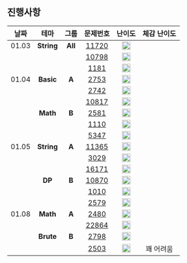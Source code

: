 ## 진행사항

| 날짜 |    테마   | 그룹 |        문제번호        |        난이도        | 체감 난이도 |
|:----:|:---:|:---:|:---:|:--:|:---:|
|01.03 |**String**|**All**|[11720](https://www.acmicpc.net/problem/11720)|<img height="20px" width="20px" src="https://static.solved.ac/tier_small/2.svg"/>||
|      |          |       |[10798](https://www.acmicpc.net/problem/10798)|<img height="20px" width="20px" src="https://static.solved.ac/tier_small/5.svg"/>||
|      |          |       |[1181](https://www.acmicpc.net/problem/1181)|<img height="20px" width="20px" src="https://static.solved.ac/tier_small/6.svg"/>||
|01.04 |**Basic** |**A**|[2753](https://www.acmicpc.net/problem/2753)|<img height="20px" width="20px" src="https://static.solved.ac/tier_small/1.svg"/>||
|      |          |       |[2742](https://www.acmicpc.net/problem/2742)|<img height="20px" width="20px" src="https://static.solved.ac/tier_small/2.svg"/>||
|      |          |       |[10817](https://www.acmicpc.net/problem/10817)|<img height="20px" width="20px" src="https://static.solved.ac/tier_small/3.svg"/>||
|      |**Math**  |**B**|[2581](https://www.acmicpc.net/problem/2581)|<img height="20px" width="20px" src="https://static.solved.ac/tier_small/4.svg"/>||
|      |          |       |[1110](https://www.acmicpc.net/problem/1110)|<img height="20px" width="20px" src="https://static.solved.ac/tier_small/5.svg"/>||
|      |          |       |[5347](https://www.acmicpc.net/problem/5347)|<img height="20px" width="20px" src="https://static.solved.ac/tier_small/6.svg"/>||
|01.05 |**String**|**A**|[11365](https://www.acmicpc.net/problem/11365)|<img height="20px" width="20px" src="https://static.solved.ac/tier_small/2.svg"/>||
|      |          |       |[3029](https://www.acmicpc.net/problem/3029)|<img height="20px" width="20px" src="https://static.solved.ac/tier_small/3.svg"/>||
|      |          |       |[16171](https://www.acmicpc.net/problem/16171)|<img height="20px" width="20px" src="https://static.solved.ac/tier_small/5.svg"/>||
|      |**DP**    |**B**|[10870](https://www.acmicpc.net/problem/10870)|<img height="20px" width="20px" src="https://static.solved.ac/tier_small/4.svg"/>||
|      |          |       |[1010](https://www.acmicpc.net/problem/1010)|<img height="20px" width="20px" src="https://static.solved.ac/tier_small/6.svg"/>||
|      |          |       |[2579](https://www.acmicpc.net/problem/2579)|<img height="20px" width="20px" src="https://static.solved.ac/tier_small/8.svg"/>||
|01.08 |**Math**|**A**|[2480](https://www.acmicpc.net/problem/2480)|<img height="20px" width="20px" src="https://static.solved.ac/tier_small/2.svg"/>||
|      |          |       |[22864](https://www.acmicpc.net/problem/22864)|<img height="20px" width="20px" src="https://static.solved.ac/tier_small/4.svg"/>||
|      |**Brute** |**B**|[2798](https://www.acmicpc.net/problem/2798)|<img height="20px" width="20px" src="https://static.solved.ac/tier_small/4.svg"/>||
|      |          |       |[2503](https://www.acmicpc.net/problem/2503)|<img height="20px" width="20px" src="https://static.solved.ac/tier_small/8.svg"/>|꽤 어려움|
